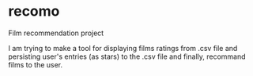 # recomo
Film recommendation project

I am trying to make a tool for displaying films ratings from .csv file and persisting user's entries (as stars) to the .csv file and finally, recommand films to the user.
